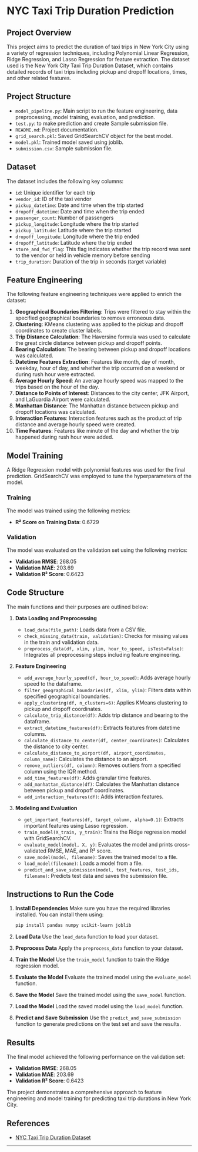 # NYC Taxi Trip Duration Prediction

## Project Overview

This project aims to predict the duration of taxi trips in New York City using a variety of regression techniques, including Polynomial Linear Regression, Ridge Regression, and Lasso Regression for feature extraction. The dataset used is the New York City Taxi Trip Duration Dataset, which contains detailed records of taxi trips including pickup and dropoff locations, times, and other related features.

## Project Structure

- `model_pipeline.py`: Main script to run the feature engineering, data preprocessing, model training, evaluation, and prediction.
- `test.py`: to make prediction and create Sample submission file.  
- `README.md`: Project documentation.
- `grid_search.pkl`: Saved GridSearchCV object for the best model.
- `model.pkl`: Trained model saved using joblib.
- `submission.csv`: Sample submission file.

## Dataset

The dataset includes the following key columns:

- `id`: Unique identifier for each trip
- `vendor_id`: ID of the taxi vendor
- `pickup_datetime`: Date and time when the trip started
- `dropoff_datetime`: Date and time when the trip ended
- `passenger_count`: Number of passengers
- `pickup_longitude`: Longitude where the trip started
- `pickup_latitude`: Latitude where the trip started
- `dropoff_longitude`: Longitude where the trip ended
- `dropoff_latitude`: Latitude where the trip ended
- `store_and_fwd_flag`: This flag indicates whether the trip record was sent to the vendor or held in vehicle memory before sending
- `trip_duration`: Duration of the trip in seconds (target variable)

## Feature Engineering

The following feature engineering techniques were applied to enrich the dataset:

1. **Geographical Boundaries Filtering**: Trips were filtered to stay within the specified geographical boundaries to remove erroneous data.
2. **Clustering**: KMeans clustering was applied to the pickup and dropoff coordinates to create cluster labels.
3. **Trip Distance Calculation**: The Haversine formula was used to calculate the great circle distance between pickup and dropoff points.
4. **Bearing Calculation**: The bearing between pickup and dropoff locations was calculated.
5. **Datetime Features Extraction**: Features like month, day of month, weekday, hour of day, and whether the trip occurred on a weekend or during rush hour were extracted.
6. **Average Hourly Speed**: An average hourly speed was mapped to the trips based on the hour of the day.
7. **Distance to Points of Interest**: Distances to the city center, JFK Airport, and LaGuardia Airport were calculated.
8. **Manhattan Distance**: The Manhattan distance between pickup and dropoff locations was calculated.
9. **Interaction Features**: Interaction features such as the product of trip distance and average hourly speed were created.
10. **Time Features**: Features like minute of the day and whether the trip happened during rush hour were added.

## Model Training

A Ridge Regression model with polynomial features was used for the final prediction. GridSearchCV was employed to tune the hyperparameters of the model.

### Training

The model was trained using the following metrics:

- **R² Score on Training Data**: 0.6729

### Validation

The model was evaluated on the validation set using the following metrics:

- **Validation RMSE**: 268.05
- **Validation MAE**: 203.69
- **Validation R² Score**: 0.6423

## Code Structure

The main functions and their purposes are outlined below:

1. **Data Loading and Preprocessing**
   - `load_data(file_path)`: Loads data from a CSV file.
   - `check_missing_data(train, validation)`: Checks for missing values in the train and validation data.
   - `preprocess_data(df, xlim, ylim, hour_to_speed, isTest=False)`: Integrates all preprocessing steps including feature engineering.

2. **Feature Engineering**
   - `add_average_hourly_speed(df, hour_to_speed)`: Adds average hourly speed to the dataframe.
   - `filter_geographical_boundaries(df, xlim, ylim)`: Filters data within specified geographical boundaries.
   - `apply_clustering(df, n_clusters=6)`: Applies KMeans clustering to pickup and dropoff coordinates.
   - `calculate_trip_distance(df)`: Adds trip distance and bearing to the dataframe.
   - `extract_datetime_features(df)`: Extracts features from datetime columns.
   - `calculate_distance_to_center(df, center_coordinates)`: Calculates the distance to city center.
   - `calculate_distance_to_airport(df, airport_coordinates, column_name)`: Calculates the distance to an airport.
   - `remove_outliers(df, column)`: Removes outliers from a specified column using the IQR method.
   - `add_time_features(df)`: Adds granular time features.
   - `add_manhattan_distance(df)`: Calculates the Manhattan distance between pickup and dropoff coordinates.
   - `add_interaction_features(df)`: Adds interaction features.

3. **Modeling and Evaluation**
   - `get_important_features(df, target_column, alpha=0.1)`: Extracts important features using Lasso regression.
   - `train_model(X_train, y_train)`: Trains the Ridge regression model with GridSearchCV.
   - `evaluate_model(model, X, y)`: Evaluates the model and prints cross-validated RMSE, MAE, and R² score.
   - `save_model(model, filename)`: Saves the trained model to a file.
   - `load_model(filename)`: Loads a model from a file.
   - `predict_and_save_submission(model, test_features, test_ids, filename)`: Predicts test data and saves the submission file.

## Instructions to Run the Code

1. **Install Dependencies**
   Make sure you have the required libraries installed. You can install them using:

   ```bash
   pip install pandas numpy scikit-learn joblib
   ```

2. **Load Data**
   Use the `load_data` function to load your dataset.

3. **Preprocess Data**
   Apply the `preprocess_data` function to your dataset.

4. **Train the Model**
   Use the `train_model` function to train the Ridge regression model.

5. **Evaluate the Model**
   Evaluate the trained model using the `evaluate_model` function.

6. **Save the Model**
   Save the trained model using the `save_model` function.

7. **Load the Model**
   Load the saved model using the `load_model` function.

8. **Predict and Save Submission**
   Use the `predict_and_save_submission` function to generate predictions on the test set and save the results.

## Results

The final model achieved the following performance on the validation set:

- **Validation RMSE**: 268.05
- **Validation MAE**: 203.69
- **Validation R² Score**: 0.6423

The project demonstrates a comprehensive approach to feature engineering and model training for predicting taxi trip durations in New York City.

## References

- [NYC Taxi Trip Duration Dataset](https://www.kaggle.com/c/nyc-taxi-trip-duration/data)

---
